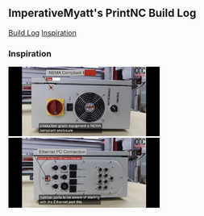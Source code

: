 ## ImperativeMyatt's PrintNC Build Log

[Build Log](/)
[Inspiration](/inspiration)

### Inspiration

<img src="https://github.com/AnthonyMyatt/ImperativeMyatt-PrintNCBuild/blob/master/photos/IMG_4147.jpeg?raw=true" width="300"/>
<img src="https://github.com/AnthonyMyatt/ImperativeMyatt-PrintNCBuild/blob/master/photos/IMG_4148.jpeg?raw=true" width="300"/>
